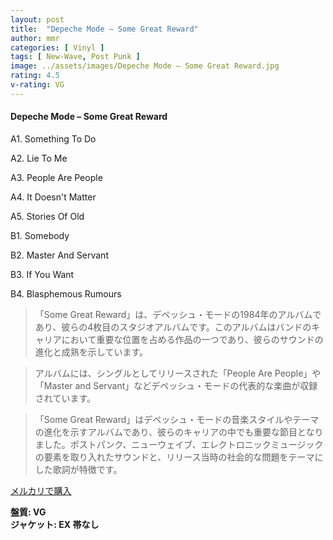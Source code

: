 ```yaml
---
layout: post
title:  "Depeche Mode – Some Great Reward"
author: mmr
categories: [ Vinyl ]
tags: [ New-Wave, Post Punk ]
image: ../assets/images/Depeche Mode – Some Great Reward.jpg
rating: 4.5
v-rating: VG
---
```


#### Depeche Mode – Some Great Reward

A1. Something To Do

A2. Lie To Me

A3. People Are People

A4. It Doesn't Matter

A5. Stories Of Old

B1. Somebody

B2. Master And Servant

B3. If You Want

B4. Blasphemous Rumours

> 「Some Great Reward」は、デペッシュ・モードの1984年のアルバムであり、彼らの4枚目のスタジオアルバムです。このアルバムはバンドのキャリアにおいて重要な位置を占める作品の一つであり、彼らのサウンドの進化と成熟を示しています。

> アルバムには、シングルとしてリリースされた「People Are People」や「Master and Servant」などデペッシュ・モードの代表的な楽曲が収録されています。

> 「Some Great Reward」はデペッシュ・モードの音楽スタイルやテーマの進化を示すアルバムであり、彼らのキャリアの中でも重要な節目となりました。ポストパンク、ニューウェイブ、エレクトロニックミュージックの要素を取り入れたサウンドと、リリース当時の社会的な問題をテーマにした歌詞が特徴です。


[メルカリで購入](https://jp.mercari.com/item/m84995545224)


<div class="mt-4 mb-4 d-flex align-items-center">
<strong class="mr-1">盤質: VG</strong>
</div>
<div class="mt-4 mb-4 d-flex align-items-center">
<strong class="mr-1">ジャケット: EX 帯なし</strong>
</div>